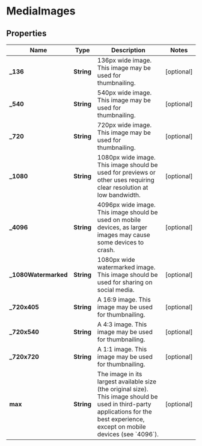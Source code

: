 
# MediaImages

## Properties
Name | Type | Description | Notes
------------ | ------------- | ------------- | -------------
**_136** | **String** | 136px wide image. This image may be used for thumbnailing. |  [optional]
**_540** | **String** | 540px wide image. This image may be used for thumbnailing. |  [optional]
**_720** | **String** | 720px wide image. This image may be used for thumbnailing. |  [optional]
**_1080** | **String** | 1080px wide image. This image should be used for previews or other uses requiring clear resolution at low bandwidth. |  [optional]
**_4096** | **String** | 4096px wide image. This image should be used on mobile devices, as larger images may cause some devices to crash. |  [optional]
**_1080Watermarked** | **String** | 1080px wide watermarked image. This image should be used for sharing on social media. |  [optional]
**_720x405** | **String** | A 16:9 image. This image may be used for thumbnailing. |  [optional]
**_720x540** | **String** | A 4:3 image. This image may be used for thumbnailing. |  [optional]
**_720x720** | **String** | A 1:1 image. This image may be used for thumbnailing. |  [optional]
**max** | **String** | The image in its largest available size (the original size). This image should be used in third-party applications for the best experience, except on mobile devices (see &#x60;4096&#x60;). |  [optional]



